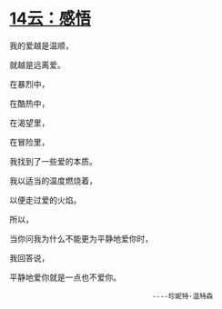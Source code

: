 # [14云：感悟](https://github.com/platojobs/SFLOG/issues/14)

我的爱越是温顺，

就越是远离爱。

在暴烈中，

在酷热中，

在渴望里，

在冒险里，

我找到了一些爱的本质。

我以适当的温度燃烧着，

以便走过爱的火焰。

所以，

当你问我为什么不能更为平静地爱你时，

我回答说，


平静地爱你就是一点也不爱你。


                                       ----珍妮特·温特森
